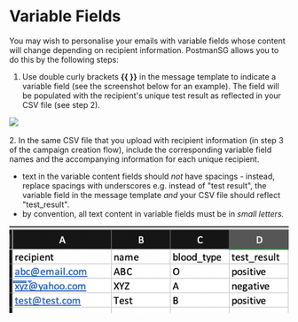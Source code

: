 # Variable Fields

You may wish to personalise your emails with variable fields whose content will change depending on recipient information. PostmanSG allows you to do this by the following steps:

1. Use double curly brackets **\{{ \}}** in the message template to indicate a variable field (see the screenshot below for an example). The field will be populated with the recipient's unique test result as reflected in your CSV file (see step 2).

![](https://lh5.googleusercontent.com/Z--1ojvTKY98Cko2gmyaVtgKjiSiLoJz-9tng6PnYkr7YXO-kwS2ZQ-59hCQaY5jfILe\_91Z96lOh6m9g3xevYgePbxVFMXrqAJaIblXHDFrHalM8FQeg0KlvuqsjWV0BFzVNadb7lXoP29Cdcly5Yy9zA)

2\. In the same CSV file that you upload with recipient information (in step 3 of the campaign creation flow), include the corresponding variable field names and the accompanying information for each unique recipient.

* text in the variable content fields should _not_ have spacings - instead, replace spacings with underscores e.g. instead of "test result", the variable field in the message template _and_ your CSV file should reflect "test\_result".
* by convention, all text content in variable fields must be in _small letters._

![](<../../../.gitbook/assets/Screenshot 2022-08-22 at 2.46.21 PM.png>)

